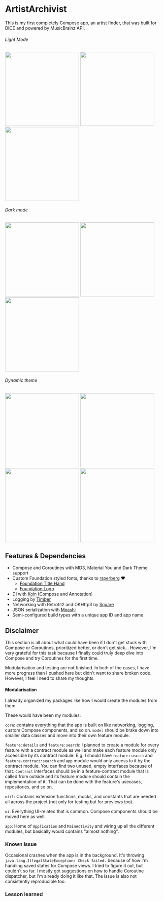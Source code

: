 
# ArtistArchivist

This is my first completely Compose app, an artist finder, that was built for DICE and powered by MusicBrainz API.

###### Light Mode

<img src="https://github.com/annamatolay/ArtistArchivist/assets/19217964/585aca1d-6d79-4648-b9c7-9c2c45d85687" width="240">
<img src="https://github.com/annamatolay/ArtistArchivist/assets/19217964/9c65bca5-d90b-4d6b-96c8-1d76b0518e27" width="240">
<img src="https://github.com/annamatolay/ArtistArchivist/assets/19217964/1e43ed8a-f73b-49e7-85bf-7aa640020fd7" width="240">


###### Dark mode
<img src="https://github.com/annamatolay/ArtistArchivist/assets/19217964/c9cad9c4-a2d5-4b8c-971e-1b02296b6411" width="240">
<img src="https://github.com/annamatolay/ArtistArchivist/assets/19217964/23123bf6-8ab0-43d2-b8b4-4468aaebd08b" width="240">
<img src="https://github.com/annamatolay/ArtistArchivist/assets/19217964/f76e2487-3064-41fd-8dc0-52ac046715d9" width="240">

###### Dynamic theme
<img src="https://github.com/annamatolay/ArtistArchivist/assets/19217964/8e3c838d-05f4-465d-ad8a-38d2b8f7e0f5" width="240">
<img src="https://github.com/annamatolay/ArtistArchivist/assets/19217964/164a698c-623e-4c5d-8713-3ca939dbff52" width="240">
<img src="https://github.com/annamatolay/ArtistArchivist/assets/19217964/7d990017-d4ac-443b-be0c-71165fb251aa" width="240">
<img src="https://github.com/annamatolay/ArtistArchivist/assets/19217964/063902ca-6331-4d4b-a52f-7625b13eb19f" width="240">

## Features & Dependencies

- Compose and Coroutines with MD3, Material You and Dark Theme support
- Custom Foundation styled fonts, thanks to [rsperberg](https://github.com/rsperberg) ❤️
  - [Foundation Title Hand](https://github.com/rsperberg/foundation-titles-hand)
  - [Foundation Logo](https://github.com/rsperberg/foundation-logo)
- DI with [Koin](https://github.com/InsertKoinIO/koin) (Compose and Annotation)
- Logging by [Timber](https://github.com/JakeWharton/timber)
- Networking with Retrofit2 and OKHttp3 by [Square](https://github.com/square)
- JSON serialization with [Moashi](https://github.com/square/moshi)
- Semi-configured build types with a unique app ID and app name

## Disclaimer

This section is all about what could have been if I don't get stuck with Compose or Coroutines, prioritized better, or don't get sick... However, I'm very grateful for this task because I finally could truly deep dive into Compose and try Coroutines for the first time.

Modularisation and testing are not finished. In both of the cases, I have more progress than I pushed here but didn't want to share broken code. However, I feel I need to share my thoughts.

#### Modularisation 

I already organized my packages like how I would create the modules from them.

These would have been my modules:

`core`: contains everything that the app is built on like networking, logging, custom Compose components, and so on. `model` should be brake down into smaller data classes and move into their own feature module.

`feature:details` and `feature:search`: I planned to create a module for every feature with a contract module as well and make each feature module only accessible by its contract module. E.g. I should have `feature:search` and `feature-contract:search` and `app` module would only access to it by the contract module.  You can find two unused, empty interfaces because of that. `Contract` interfaces should be in a feature-contract module that is called from outside and its feature module should contain the implementation of it. That can be done with the feature's usecases, repositories, and so on.

`util`: Contains extension functions, mocks, and constants that are needed all across the project (not only for testing but for previews too).

`ui`: Everything UI-related that is common. Compose components should be moved here as well.

`app`: Home of `Application` and `MainActivity` and wiring up all the different modules, but basically would contains "almost nothing".

### Known Issue

Occasional crashes when the app is in the background. It's throwing `java.lang.IllegalStateException: Check failed.` because of how I'm handling saved states for Compose views. I tried to figure it out, but couldn't so far. I mostly got suggestions on how to handle Coroutine dispatcher, but I'm already doing it like that. The issue is also not consistently reproducible too.

### Lesson learned
